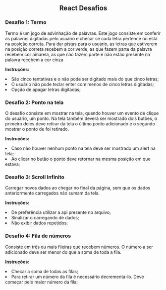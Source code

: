 <h2 align="center">React Desafios</h2>


<h3>Desafio 1: Termo</h3>

Termo é um jogo de advinhação de palavras. Este jogo consiste em conferir as palavras digitadas pelo usuário e checar se cada letra pertence ou está na posição correta. Para dar pistas para o usuário, as letras que estiverem na posição correta recebem a cor verde, as que fazem parte da palavra recebem cor amarela, as que não fazem parte e não estão presente na palavra recebem a cor cinza 


<strong>Instruções:</strong>
 <li>São cinco tentativas e o não pode ser digitado mais do que cinco letras;</li>
 <li>O usuário não pode teclar enter com menos de cinco letras digitadas;</li>
 <li>Opção de apagar letras digitadas;</li>


<h3>Desafio 2: Ponto na tela</h3>

O desafio consiste em mostrar na tela, quando houver um evento de clique do usuário, um ponto. Na tela também deverá ser mostrado dois butões, o primeiro deles deve retirar da tela o último ponto adicionado e o segundo mostrar o ponto de foi retirado.

<strong>Instruções:</strong>
 <li>Caso não houver nenhum ponto na tela deve ser mostrado um alert na tela;</li>
 <li>Ao clicar no butão o ponto deve retornar na mesma posição em que estava;</li>


<h3>Desafio 3: Scroll Infinito</h3>

Carregar novos dados ao chegar no final da página, sem que os dados anteriormente carregados não sumam da tela.

<strong>Instruções:</strong>
 <li>De preferência utilizar a api presente no arquivo;</li>
 <li>Sinalizar o carregando de dados;</li>
 <li>Não exibir dados repetidos;</li>
 
 <h3>Desafio 4: Fila de números</h3>

Consiste em três ou mais fileiras que recebem números. O número a ser adicionado deve ser menor do que a soma de toda a fila.

<strong>Instruções:</strong>
 <li>Checar a soma de todas as filas;</li>
 <li>Para retirar um número da fila é necessário decrementa-lo. Deve começar pelo maior número da fila;</li>
